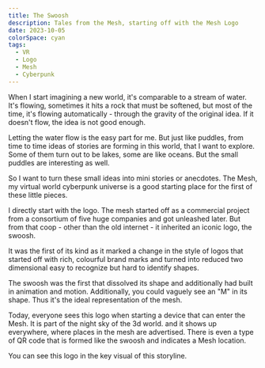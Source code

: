 ```yaml
---
title: The Swoosh
description: Tales from the Mesh, starting off with the Mesh Logo
date: 2023-10-05
colorSpace: cyan
tags:
  - VR
  - Logo
  - Mesh
  - Cyberpunk
---
```


When I start imagining a new world, it's comparable to a stream of water. It's
flowing, sometimes it hits a rock that must be softened, but most of the time,
it's flowing automatically - through the gravity of the original idea. If it
doesn't flow, the idea is not good enough.

Letting the water flow is the easy part for me. But just like puddles, from time
to time ideas of stories are forming in this world, that I want to explore. Some
of them turn out to be lakes, some are like oceans. But the small puddles are
interesting as well.

So I want to turn these small ideas into mini stories or anecdotes. The Mesh, my
virtual world cyberpunk universe is a good starting place for the first of these
little pieces.

I directly start with the logo. The mesh started off as a commercial project
from a consortium of five huge companies and got unleashed later. But from that
coop - other than the old internet - it inherited an iconic logo, the swoosh.

It was the first of its kind as it marked a change in the style of logos that
started off with rich, colourful brand marks and turned into reduced two
dimensional easy to recognize but hard to identify shapes.

The swoosh was the first that dissolved its shape and additionally had built in
animation and motion. Additionally, you could vaguely see an "M" in its shape.
Thus it's the ideal representation of the mesh.

Today, everyone sees this logo when starting a device that can enter the Mesh.
It is part of the night sky of the 3d world. and it shows up everywhere, where
places in the mesh are advertised. There is even a type of QR code that is
formed like the swoosh and indicates a Mesh location.

You can see this logo in the key visual of this storyline.

